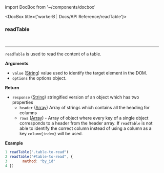 import DocBox from '~/components/docbox'

<DocBox title={'workerB | Docs/API Reference/readTable'}>

### **readTable**
<br/>
<hr/>

`readTable` is used to read the content of a table.

**Arguments**

-   `value` ([String](https://developer.mozilla.org/docs/Web/JavaScript/Reference/Global_Objects/String)) value used to identify the target element in the DOM.
-   `options` the options object.

**Return**

-   `response` ([String](https://developer.mozilla.org/docs/Web/JavaScript/Reference/Global_Objects/Array)) stringified version of an object which has two properties
    -   `header` ([Array](https://developer.mozilla.org/docs/Web/JavaScript/Reference/Global_Objects/Array)) Array of strings which contains all the heading for columns
    -   `rows` ([Array](https://developer.mozilla.org/en-US/docs/Web/HTTP/Status)) - Array of object where every key of a single object corresponds to a header from the header array. If `readTable` is not able to identify the correct column instead of using a column as a key `column{index}` will be used.

**Example**

```javascript
1 readTable(".table-to-read")
2 readTable("#table-to-read", {
3       method: "by_id"
4 })
```

</DocBox>
